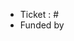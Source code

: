<!-- Add "fix" in front of "#" if it fixes the ticket or do nothing to only mention it.

This PR will be harvested on changelog.lizmap.com if there is a "changelog" label.
Funded by NAME URL
-->
* Ticket : #
* Funded by
